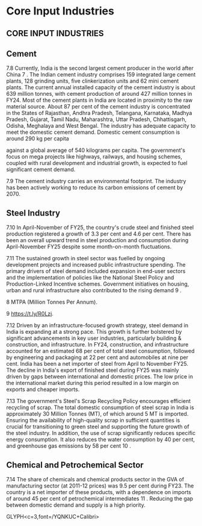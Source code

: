 # Core Input Industries

## CORE INPUT INDUSTRIES

## Cement

7.8 Currently, India is the second largest cement producer in the world after China 7 . The Indian cement industry comprises 159 integrated large cement plants, 128 grinding units, five clinkerization units and 62 mini cement plants. The current annual installed capacity of the cement industry is about 639 million tonnes, with cement production of around 427 million tonnes in FY24. Most of the cement plants in India are located in proximity to the raw material source. About 87 per cent of the cement industry is concentrated  in  the  States  of  Rajasthan,  Andhra  Pradesh,  Telangana,  Karnataka, Madhya  Pradesh,  Gujarat,  Tamil  Nadu,  Maharashtra,  Uttar  Pradesh,  Chhattisgarh, Odisha, Meghalaya and West Bengal. The industry has adequate capacity to meet the domestic cement demand. Domestic cement consumption is around 290 kg per capita

against a global average of 540 kilograms per capita. The government's focus on mega projects like highways, railways, and housing schemes, coupled with rural development and industrial growth, is expected to fuel significant cement demand.

<!-- image -->

7.9 The cement industry carries an environmental footprint. The industry has been actively working to reduce its carbon emissions of cement by 2070.

## Steel Industry

7.10 In April-November of FY25, the country's crude steel and finished steel production registered a growth of 3.3 per cent and 4.6 per cent. There has been an overall upward trend in steel production and consumption during April-November FY25 despite some month-on-month fluctuations.

7.11  The sustained growth in steel sector was fuelled by ongoing development projects and  increased  public  infrastructure  spending.  The  primary  drivers  of  steel  demand included  expansion  in  end-user  sectors  and  the  implementation  of  policies  like  the National Steel Policy and Production-Linked Incentive schemes. Government initiatives on housing, urban and rural infrastructure also contributed to the rising demand 9 .

8 MTPA (Million Tonnes Per Annum).

9  https://t.ly/R0Lzj.

<!-- image -->

7.12   Driven  by  an  infrastructure-focused  growth  strategy,  steel  demand  in  India is  expanding  at  a  strong  pace.  This  growth  is  further  bolstered  by  significant advancements  in  key  user  industries,  particularly  building  &amp;  construction,  and infrastructure. In FY24,  construction, and infrastructure accounted for an estimated 68 per cent of total steel consumption, followed by engineering and packaging at 22 per cent and automobiles at nine per cent. India has been a net importer of steel from April to November FY25. The decline in India's export of finished steel during FY25 was mainly driven by gaps between international and domestic prices. The low price in the international market during this period resulted in a low margin on exports and cheaper imports.

7.13    The  government's Steel's Scrap Recycling Policy encourages efficient recycling of scrap. The total domestic consumption of steel scrap in India is approximately 30 Million  Tonnes  (MT),  of  which  around  5  MT  is  imported.  Ensuring  the  availability of high-quality scrap in sufficient quantities is crucial for transitioning to green steel and supporting the future growth of the steel industry. In addition, the use of scrap significantly reduces specific energy consumption. It also reduces the water consumption by 40 per cent, and greenhouse gas emissions by 58 per cent 10 .

## Chemical and Petrochemical Sector

7.14 The share of chemicals and chemical products sector in the GVA of manufacturing sector (at 2011-12 prices) was 9.5 per cent during FY23. The country is a net importer of these products, with a dependence on imports of around 45 per cent of petrochemical intermediates 11 .  Reducing  the  gap  between  domestic  demand  and  supply  is  a  high priority.

GLYPH&lt;c=3,font=/YQNKUC+Calibri&gt;

<!-- image -->